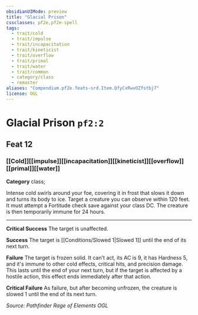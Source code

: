 ```yaml
---
obsidianUIMode: preview
title: "Glacial Prison"
cssclasses: pf2e,pf2e-spell
tags:
  - trait/cold
  - trait/impulse
  - trait/incapacitation
  - trait/kineticist
  - trait/overflow
  - trait/primal
  - trait/water
  - trait/common
  - category/class
  - remaster
aliases: "Compendium.pf2e.feats-srd.Item.QfyCxRwvOZfstbj7"
license: OGL
---
```

# Glacial Prison `pf2:2`
## Feat 12
### [[Cold]][[impulse]][[incapacitation]][[kineticist]][[overflow]][[primal]][[water]]

**Category** class; 




Intense cold swirls around your foe, covering it in frost that slows it down and turns its body to ice. Target a creature you can observe within 120 feet. It must attempt a Fortitude check save against your class DC. The creature is then temporarily immune for 24 hours.

* * *

**Critical Success** The target is unaffected.

**Success** The target is [[Conditions/Slowed 1|Slowed 1]] until the end of its next turn.

**Failure** The target is frozen solid. It can't act, its AC is 9, it has Hardness 5, and it's immune to other cold effects, critical hits, and precision damage. This lasts until the end of your next turn, but if the target is affected by a hostile action, this effect ends immediately after that action.

**Critical Failure** As failure, but after becoming unfrozen, the creature is slowed 1 until the end of its next turn.

*Source: Pathfinder Rage of Elements*
*OGL*